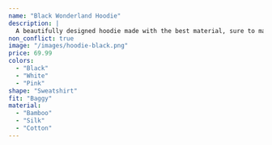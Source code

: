 ```yaml
---
name: "Black Wonderland Hoodie"
description: |
  A beautifully designed hoodie made with the best material, sure to make you feel like a rockstar.
non_conflict: true
image: "/images/hoodie-black.png"
price: 69.99
colors:
  - "Black"
  - "White"
  - "Pink"
shape: "Sweatshirt"
fit: "Baggy"
material:
  - "Bamboo"
  - "Silk"
  - "Cotton"
---
```

